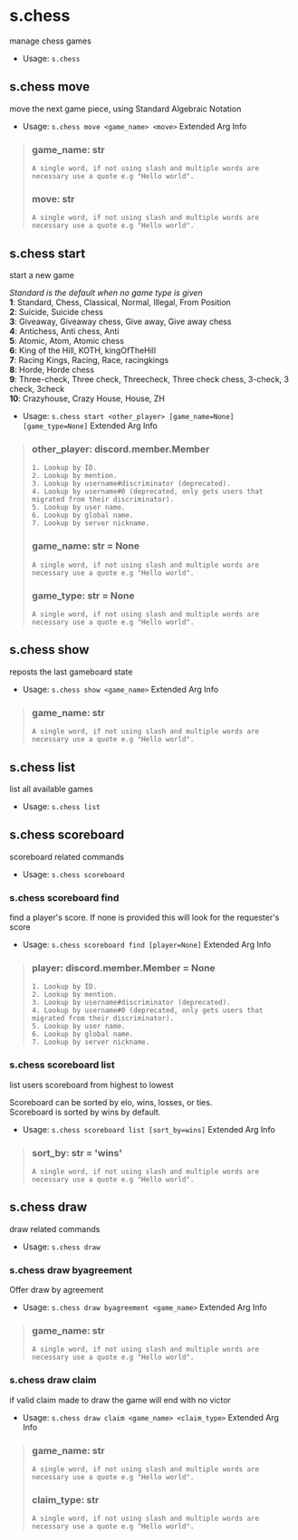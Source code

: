 # s.chess
manage chess games<br/>
 - Usage: `s.chess`
## s.chess move
move the next game piece, using Standard Algebraic Notation<br/>
 - Usage: `s.chess move <game_name> <move>`
Extended Arg Info
> ### game_name: str
> ```
> A single word, if not using slash and multiple words are necessary use a quote e.g "Hello world".
> ```
> ### move: str
> ```
> A single word, if not using slash and multiple words are necessary use a quote e.g "Hello world".
> ```
## s.chess start
start a new game<br/>

_Standard is the default when no game type is given_<br/>
__**1**__: Standard, Chess, Classical, Normal, Illegal, From Position<br/>
__**2**__: Suicide, Suicide chess<br/>
__**3**__: Giveaway, Giveaway chess, Give away, Give away chess<br/>
__**4**__: Antichess, Anti chess, Anti<br/>
__**5**__: Atomic, Atom, Atomic chess<br/>
__**6**__: King of the Hill, KOTH, kingOfTheHill<br/>
__**7**__: Racing Kings, Racing, Race, racingkings<br/>
__**8**__: Horde, Horde chess<br/>
__**9**__: Three-check, Three check, Threecheck, Three check chess, 3-check, 3 check, 3check<br/>
__**10**__: Crazyhouse, Crazy House, House, ZH<br/>
 - Usage: `s.chess start <other_player> [game_name=None] [game_type=None]`
Extended Arg Info
> ### other_player: discord.member.Member
> 
> 
>     1. Lookup by ID.
>     2. Lookup by mention.
>     3. Lookup by username#discriminator (deprecated).
>     4. Lookup by username#0 (deprecated, only gets users that migrated from their discriminator).
>     5. Lookup by user name.
>     6. Lookup by global name.
>     7. Lookup by server nickname.
> 
>     
> ### game_name: str = None
> ```
> A single word, if not using slash and multiple words are necessary use a quote e.g "Hello world".
> ```
> ### game_type: str = None
> ```
> A single word, if not using slash and multiple words are necessary use a quote e.g "Hello world".
> ```
## s.chess show
reposts the last gameboard state<br/>
 - Usage: `s.chess show <game_name>`
Extended Arg Info
> ### game_name: str
> ```
> A single word, if not using slash and multiple words are necessary use a quote e.g "Hello world".
> ```
## s.chess list
list all available games<br/>
 - Usage: `s.chess list`
## s.chess scoreboard
scoreboard related commands<br/>
 - Usage: `s.chess scoreboard`
### s.chess scoreboard find
find a player's score. If none is provided this will look for the requester's score<br/>
 - Usage: `s.chess scoreboard find [player=None]`
Extended Arg Info
> ### player: discord.member.Member = None
> 
> 
>     1. Lookup by ID.
>     2. Lookup by mention.
>     3. Lookup by username#discriminator (deprecated).
>     4. Lookup by username#0 (deprecated, only gets users that migrated from their discriminator).
>     5. Lookup by user name.
>     6. Lookup by global name.
>     7. Lookup by server nickname.
> 
>     
### s.chess scoreboard list
list users scoreboard from highest to lowest<br/>

Scoreboard can be sorted by elo, wins, losses, or ties.<br/>
Scoreboard is sorted by wins by default.<br/>
 - Usage: `s.chess scoreboard list [sort_by=wins]`
Extended Arg Info
> ### sort_by: str = 'wins'
> ```
> A single word, if not using slash and multiple words are necessary use a quote e.g "Hello world".
> ```
## s.chess draw
draw related commands<br/>
 - Usage: `s.chess draw`
### s.chess draw byagreement
Offer draw by agreement<br/>
 - Usage: `s.chess draw byagreement <game_name>`
Extended Arg Info
> ### game_name: str
> ```
> A single word, if not using slash and multiple words are necessary use a quote e.g "Hello world".
> ```
### s.chess draw claim
if valid claim made to draw the game will end with no victor<br/>
 - Usage: `s.chess draw claim <game_name> <claim_type>`
Extended Arg Info
> ### game_name: str
> ```
> A single word, if not using slash and multiple words are necessary use a quote e.g "Hello world".
> ```
> ### claim_type: str
> ```
> A single word, if not using slash and multiple words are necessary use a quote e.g "Hello world".
> ```
